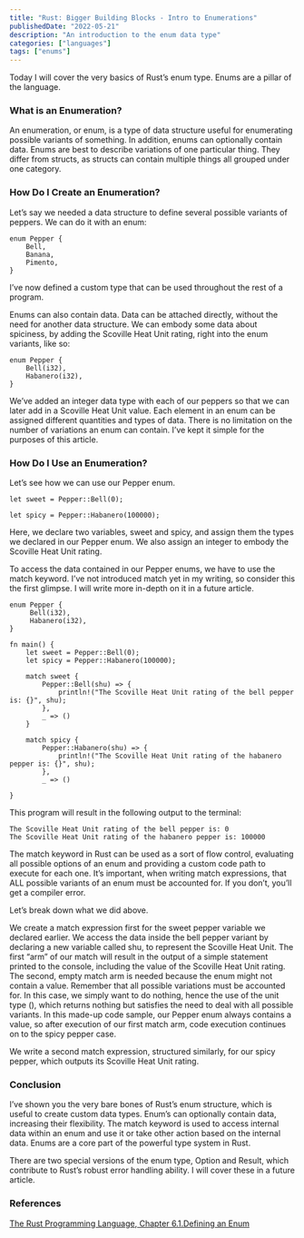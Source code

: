 ```yaml
---
title: "Rust: Bigger Building Blocks - Intro to Enumerations"
publishedDate: "2022-05-21"
description: "An introduction to the enum data type"
categories: ["languages"]
tags: ["enums"]
---
```


Today I will cover the very basics of Rust’s enum type. Enums are a pillar of the language.

### What is an Enumeration?

An enumeration, or enum, is a type of data structure useful for enumerating possible variants of something. In addition, enums can optionally contain data. Enums are best to describe variations of one particular thing. They differ from structs, as structs can contain multiple things all grouped under one category.

### How Do I Create an Enumeration?

Let’s say we needed a data structure to define several possible variants of peppers. We can do it with an enum:

```
enum Pepper {
	Bell,
	Banana,
	Pimento,
}
```

I’ve now defined a custom type that can be used throughout the rest of a program.

Enums can also contain data. Data can be attached directly, without the need for another data structure. We can embody some data about spiciness, by adding the Scoville Heat Unit rating, right into the enum variants, like so:

```
enum Pepper {
	Bell(i32),
	Habanero(i32),
}
```

We’ve added an integer data type with each of our peppers so that we can later add in a Scoville Heat Unit value. Each element in an enum can be assigned different quantities and types of data. There is no limitation on the number of variations an enum can contain. I’ve kept it simple for the purposes of this article.

### How Do I Use an Enumeration?

Let’s see how we can use our Pepper enum.

```
let sweet = Pepper::Bell(0);

let spicy = Pepper::Habanero(100000);
```

Here, we declare two variables, sweet and spicy, and assign them the types we declared in our Pepper enum. We also assign an integer to embody the Scoville Heat Unit rating.

To access the data contained in our Pepper enums, we have to use the match keyword. I’ve not introduced match yet in my writing, so consider this the first glimpse. I will write more in-depth on it in a future article.

```
enum Pepper {
     Bell(i32),
     Habanero(i32),
}

fn main() {
    let sweet = Pepper::Bell(0);
	let spicy = Pepper::Habanero(100000);

	match sweet {
		Pepper::Bell(shu) => {
			println!("The Scoville Heat Unit rating of the bell pepper is: {}", shu);
		},
		_ => ()
	}

	match spicy {
		Pepper::Habanero(shu) => {
			println!("The Scoville Heat Unit rating of the habanero pepper is: {}", shu);
		},
		_ => ()

}
```

This program will result in the following output to the terminal:

```
The Scoville Heat Unit rating of the bell pepper is: 0
The Scoville Heat Unit rating of the habanero pepper is: 100000
```

The match keyword in Rust can be used as a sort of flow control, evaluating all possible options of an enum and providing a custom code path to execute for each one. It’s important, when writing match expressions, that ALL possible variants of an enum must be accounted for. If you don’t, you’ll get a compiler error.

Let’s break down what we did above.

We create a match expression first for the sweet pepper variable we declared earlier. We access the data inside the bell pepper variant by declaring a new variable called shu, to represent the Scoville Heat Unit. The first “arm” of our match will result in the output of a simple statement printed to the console, including the value of the Scoville Heat Unit rating. The second, empty match arm is needed because the enum might not contain a value. Remember that all possible variations must be accounted for. In this case, we simply want to do nothing, hence the use of the unit type (), which returns nothing but satisfies the need to deal with all possible variants. In this made-up code sample, our Pepper enum always contains a value, so after execution of our first match arm, code execution continues on to the spicy pepper case.

We write a second match expression, structured similarly, for our spicy pepper, which outputs its Scoville Heat Unit rating.

### Conclusion

I’ve shown you the very bare bones of Rust’s enum structure, which is useful to create custom data types. Enum’s can optionally contain data, increasing their flexibility. The match keyword is used to access internal data within an enum and use it or take other action based on the internal data. Enums are a core part of the powerful type system in Rust.

There are two special versions of the enum type, Option and Result, which contribute to Rust’s robust error handling ability. I will cover these in a future article.

### References

[The Rust Programming Language, Chapter 6.1.Defining an Enum](https://doc.rust-lang.org/book/ch06-01-defining-an-enum.html)
